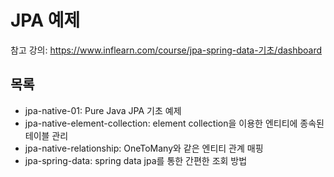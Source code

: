 # JPA 예제

참고 강의: https://www.inflearn.com/course/jpa-spring-data-기초/dashboard

## 목록

- jpa-native-01: Pure Java JPA 기초 예제
- jpa-native-element-collection: element collection을 이용한 엔티티에 종속된 테이블 관리
- jpa-native-relationship: OneToMany와 같은 엔티티 관계 매핑
- jpa-spring-data: spring data jpa를 통한 간편한 조회 방법


